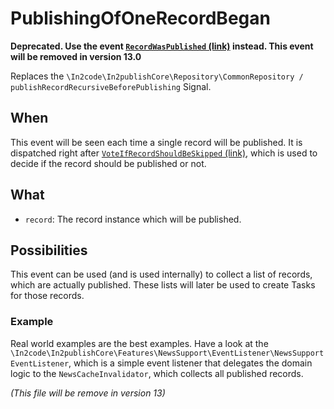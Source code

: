 # PublishingOfOneRecordBegan

**Deprecated. Use the event [`RecordWasPublished` (link)](RecordWasPublished.md) instead. This event will be removed in version 13.0**

Replaces the `\In2code\In2publishCore\Repository\CommonRepository / publishRecordRecursiveBeforePublishing` Signal.

## When

This event will be seen each time a single record will be published. It is dispatched right after
[`VoteIfRecordShouldBeSkipped` (link)](VoteIfRecordShouldBeSkipped.md), which is used to decide if the record should be
published or not.

## What

* `record`: The record instance which will be published.

## Possibilities

This event can be used (and is used internally) to collect a list of records, which are actually published. These lists
will later be used to create Tasks for those records.

### Example

Real world examples are the best examples. Have a look at the
`\In2code\In2publishCore\Features\NewsSupport\EventListener\NewsSupportEventListener`, which is a simple event listener
that delegates the domain logic to the `NewsCacheInvalidator`, which collects all published records.

_(This file will be remove in version 13)_
